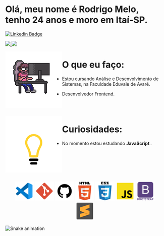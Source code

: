 <h1>Olá, meu nome é Rodrigo Melo, tenho 24 anos e moro em Itaí-SP. </h1>

[![Linkedin Badge](https://img.shields.io/badge/-LinkedIn-blue?style=flat-square&logo=Linkedin&logoColor=white&link=https://www.linkedin.com/in/rodrigo-melo-313a87142)](https://www.linkedin.com/in/rodrigo-melo-313a87142)
 
<div>
  <a align="center" href="https://github.com/Rodrigomelo220">
    <img height="160em" src="https://github-readme-stats.vercel.app/api?username=Rodrigomelo220&show_icons=true&theme=dracula&include_all_commits=true&count_private=true"/>
    <img height="160em" src="https://github-readme-stats.vercel.app/api/top-langs/?username=Rodrigomelo220&layout=compact&langs_count=7&theme=dracula"/>
  </a>
</div>

 <img align="left" src="https://github.com/Rodrigomelo220/Rodrigomelo220/blob/main/.github/images/Gif/dev.gif" alt="Dev" height="180"/> <h1>O que eu faço:</h1>

- Estou cursando Análise e Desenvolvimento de Sistemas, na Faculdade Eduvale de Avaré.

- Desenvolvedor Frontend.

</br>
</br>

<img align="left" src="https://github.com/Rodrigomelo220/Rodrigomelo220/blob/main/.github/images/Gif/lampada.gif" alt="pcPixel" height="180"/> <h1> Curiosidades: </h1>

- No momento estou estudando <strong> JavaScript </strong>.

<br>
<br>
<br>
<br>

<br>
 
 <p align="center">
 
</p>

<p align="center">
 <img src="https://github.com/Rodrigomelo220/Rodrigomelo220/blob/main/.github/images/Icons/vsCode.png" alt="VSCode" height="60"/>
 <img src="https://github.com/Rodrigomelo220/Rodrigomelo220/blob/main/.github/images/Icons/git.png" alt="Git" height="60"/>
 <img src="https://github.com/Rodrigomelo220/Rodrigomelo220/blob/main/.github/images/Icons/github.png" alt="Github" height="60"/>
 <img src="https://github.com/Rodrigomelo220/Rodrigomelo220/blob/main/.github/images/Icons/html5b.png" alt="HTML" height="60"/>
 <img src="https://github.com/Rodrigomelo220/Rodrigomelo220/blob/main/.github/images/Icons/cssb.png" alt="CSS" height="60"/>
 <img src="https://github.com/Rodrigomelo220/Rodrigomelo220/blob/main/.github/images/Icons/js.png" alt="Javascript" height="60"/>
 <img src="https://github.com/Rodrigomelo220/Rodrigomelo220/blob/main/.github/images/Icons/bootstrap.png" alt="Bootstrap" height="60"/>
 <img src="https://github.com/Rodrigomelo220/Rodrigomelo220/blob/main/.github/images/Icons/sublimeText.png" alt="Sublime" height="60"/>
 </p>
  
  <a href="https://github.com/Rodrigomelo220/rafaballerini/blob/output/github-contribution-grid-snake.svg"><a>
  
 ![Snake animation](https://github.com/Rodrigomelo220/rafaballerini/blob/output/github-contribution-grid-snake.svg)
